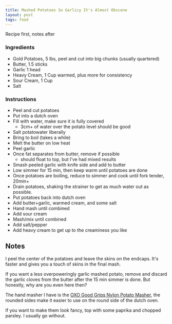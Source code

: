 ```yaml
---
title: Mashed Potatoes So Garlicy It's Almost Obscene
layout: post
tags: food
---
```


Recipe first, notes after

### Ingredients
- Gold Potatoes, 5 lbs, peel and cut into big chunks (usually quartered)
- Butter, 1.5 sticks
- Garlic 1 head
- Heavy Cream, 1 Cup warmed, plus more for consistency
- Sour Cream, 1 Cup
- Salt

### Instructions
- Peel and cut potatoes
- Put into a dutch oven
- Fill with water, make sure it is fully covered
  - 3cm+ of water over the potato level should be good
- Salt potatowater liberally
- Bring to boil (takes a while)
- Melt the butter on low heat
- Peel garlic
- Once fat separates from butter, remove if possible
  - should float to top, but I’ve had mixed results
- Smash peeled garlic with knife side and add to butter
- Low simmer for 15 min, then keep warm until potatoes are done
- Once potatoes are boiling, reduce to simmer and cook until fork tender, 20min+
- Drain potatoes, shaking the strainer to get as much water out as possible.
- Put potatoes back into dutch oven
- Add butter+garlic, warmed cream, and some salt
- Hand mash until combined
- Add sour cream
- Mash/mix until combined
- Add salt/pepper
- Add heavy cream to get up to the creaminess you like

## Notes
I peel the center of the potatoes and leave the skins on the endcaps. It's faster and gives you a touch of skins in the final mash.

If you want a less overpoweringly garlic mashed potato, remove and discard the garlic cloves from the butter after the 15 min simmer is done. But honestly, why are you even here then?

The hand masher I have is the [OXO Good Grips Nylon Potato Masher][masher], the rounded sides make it easier to use on the round side of the dutch oven.

If you want to make them look fancy, top with some paprika and chopped parsley. I usually go without.


[masher]: https://www.amazon.com/OXO-Potato-Masher-Non-Stick-Cookware/dp/B00004OCOJ/?th=1

